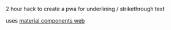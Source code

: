 2 hour hack to create a pwa for underlining / strikethrough text

uses [material components web](https://github.com/material-components/material-components-web)
